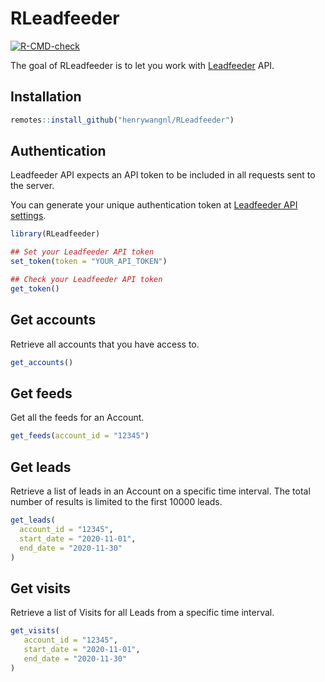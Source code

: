 
<!-- README.md is generated from README.Rmd. Please edit that file -->

# RLeadfeeder

<!-- badges: start -->

[![R-CMD-check](https://github.com/henrywangnl/RLeadfeeder/workflows/R-CMD-check/badge.svg)](https://github.com/henrywangnl/RLeadfeeder/actions)
<!-- badges: end -->

The goal of RLeadfeeder is to let you work with
[Leadfeeder](https://www.leadfeeder.com/) API.

## Installation

``` r
remotes::install_github("henrywangnl/RLeadfeeder")
```

## Authentication

Leadfeeder API expects an API token to be included in all requests sent
to the server.

You can generate your unique authentication token at [Leadfeeder API
settings](https://app.leadfeeder.com/l/settings/personal/api-tokens).

``` r
library(RLeadfeeder)

## Set your Leadfeeder API token
set_token(token = "YOUR_API_TOKEN")

## Check your Leadfeeder API token
get_token()
```

## Get accounts

Retrieve all accounts that you have access to.

``` r
get_accounts()
```

## Get feeds

Get all the feeds for an Account.

``` r
get_feeds(account_id = "12345")
```

## Get leads

Retrieve a list of leads in an Account on a specific time interval. The
total number of results is limited to the first 10000 leads.

``` r
get_leads(
  account_id = "12345", 
  start_date = "2020-11-01", 
  end_date = "2020-11-30"
)
```

## Get visits

Retrieve a list of Visits for all Leads from a specific time interval.

``` r
get_visits(
   account_id = "12345", 
   start_date = "2020-11-01", 
   end_date = "2020-11-30"
)
```
